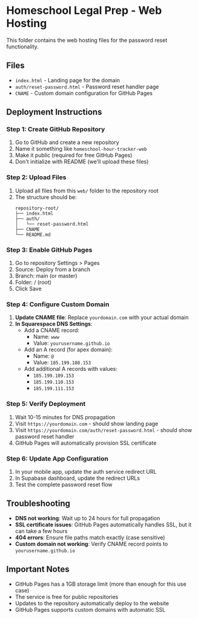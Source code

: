 # Homeschool Legal Prep - Web Hosting

This folder contains the web hosting files for the password reset functionality.

## Files

- `index.html` - Landing page for the domain
- `auth/reset-password.html` - Password reset handler page
- `CNAME` - Custom domain configuration for GitHub Pages

## Deployment Instructions

### Step 1: Create GitHub Repository

1. Go to GitHub and create a new repository
2. Name it something like `homeschool-hour-tracker-web`
3. Make it public (required for free GitHub Pages)
4. Don't initialize with README (we'll upload these files)

### Step 2: Upload Files

1. Upload all files from this `web/` folder to the repository root
2. The structure should be:
   ```
   repository-root/
   ├── index.html
   ├── auth/
   │   └── reset-password.html
   ├── CNAME
   └── README.md
   ```

### Step 3: Enable GitHub Pages

1. Go to repository Settings > Pages
2. Source: Deploy from a branch
3. Branch: main (or master)
4. Folder: / (root)
5. Click Save

### Step 4: Configure Custom Domain

1. **Update CNAME file**: Replace `yourdomain.com` with your actual domain
2. **In Squarespace DNS Settings**:
   - Add a CNAME record:
     - Name: `www`
     - Value: `yourusername.github.io`
   - Add an A record (for apex domain):
     - Name: `@`
     - Value: `185.199.108.153`
   - Add additional A records with values:
     - `185.199.109.153`
     - `185.199.110.153`
     - `185.199.111.153`

### Step 5: Verify Deployment

1. Wait 10-15 minutes for DNS propagation
2. Visit `https://yourdomain.com` - should show landing page
3. Visit `https://yourdomain.com/auth/reset-password.html` - should show password reset handler
4. GitHub Pages will automatically provision SSL certificate

### Step 6: Update App Configuration

1. In your mobile app, update the auth service redirect URL
2. In Supabase dashboard, update the redirect URLs
3. Test the complete password reset flow

## Troubleshooting

- **DNS not working**: Wait up to 24 hours for full propagation
- **SSL certificate issues**: GitHub Pages automatically handles SSL, but it can take a few hours
- **404 errors**: Ensure file paths match exactly (case sensitive)
- **Custom domain not working**: Verify CNAME record points to `yourusername.github.io`

## Important Notes

- GitHub Pages has a 1GB storage limit (more than enough for this use case)
- The service is free for public repositories
- Updates to the repository automatically deploy to the website
- GitHub Pages supports custom domains with automatic SSL
